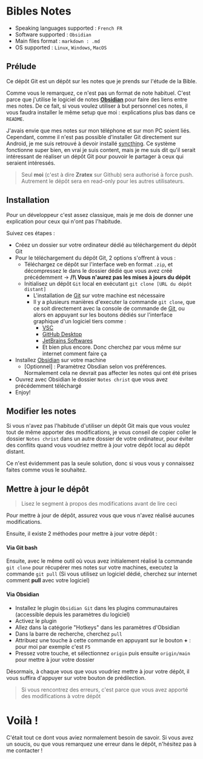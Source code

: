 # Bibles Notes
- Speaking languages supported : `French FR`
- Software supported : `Obsidian`
- Main files format : `markdown : .md`
- OS supported : `Linux`, `Windows`, `MacOS`
## Prélude
Ce dépôt Git est un dépôt sur les notes que je prends sur l'étude de la Bible.

Comme vous le remarquez, ce n'est pas un format de note habituel. C'est parce que j'utilise le logiciel de notes **[Obsidian](https://obsidian.md/)** pour faire des liens entre mes notes. De ce fait, si vous voulez utiliser à but personnel ces notes, il vous faudra installer le même setup que moi : explications plus bas dans ce `README`.

J'avais envie que mes notes sur mon téléphone et sur mon PC soient liés. Cependant, comme il n'est pas possible d'installer Git directement sur Android, je me suis retrouvé à devoir installé [syncthing](https://syncthing.net/). Ce système fonctionne super bien, en vrai je suis content, mais je me suis dit qu'il serait intéressant de réaliser un dépôt Git pour pouvoir le partager à ceux qui seraient intéressés.
> Seul **moi** (c'est à dire **Zratex** sur Github) sera authorisé à force push. Autrement le dépôt sera en read-only pour les autres utilisateurs.
## Installation
Pour un développeur c'est assez classique, mais je me dois de donner une explication pour ceux qui n'ont pas l'habitude.

Suivez ces étapes :
- Créez un dossier sur votre ordinateur dédié au téléchargement du dépôt Git
- Pour le téléchargement du dépôt Git, 2 options s'offrent à vous :
  - Téléchargez ce dépôt sur l'interface web en format `.zip`, et décompressez le dans le dossier dédié que vous avez créé précédemment -> **/!\ Vous n'aurez pas les mises à jours du dépôt**
  - Initialisez un dépôt `Git` local en exécutant `git clone [URL du dépôt distant]`
    - L'installation de [Git](https://git-scm.com/downloads) sur votre machine est nécessaire
    - Il y a plusieurs manières d'executer la commande `git clone`, que ce soit directement avec la console de commande de [Git](https://git-scm.com/downloads), ou alors en appuyant sur les boutons dédiés sur l'interface graphique d'un logiciel tiers comme :
      - [VSC](https://code.visualstudio.com/)
      - [GitHub Desktop](https://desktop.github.com/)
      - [JetBrains Softwares](https://www.jetbrains.com/fr-fr/)
      - Et bien plus encore. Donc cherchez par vous même sur internet comment faire ça
- Installez [Obsidian](https://obsidian.md/) sur votre machine
  - [Optionnel] : Paramètrez Obsdian selon vos préférences. Normalement cela ne devrait pas affecter les notes qui ont été prises
- Ouvrez avec Obsidian le dossier `Notes christ` que vous avez précédemment téléchargé
- Enjoy!
## Modifier les notes

Si vous n'avez pas l'habitude d'utiliser un dépôt Git mais que vous voulez tout de même apporter des modifications, je vous conseil de copier coller le dossier `Notes christ` dans un autre dossier de votre ordinateur, pour éviter des conflits quand vous voudriez mettre à jour votre dépôt local au dépôt distant.

Ce n'est évidemment pas la seule solution, donc si vous vous y connaissez faites comme vous le souhaitez.

## Mettre à jour le dépôt
> Lisez le segment à propos des modifications avant de lire ceci

Pour mettre à jour de dépôt, assurez vous que vous n'avez réalisé aucunes modifications.

Ensuite, il existe 2 méthodes pour mettre à jour votre dépôt :
#### Via Git bash
Ensuite, avec le même outil où vous avez initialement réalisé la commande `git clone` pour récupérer mes notes sur votre machines, executez la commande `git pull` (Si vous utilisez un logiciel dédié, cherchez sur internet comment **pull** avec votre logiciel)
#### Via Obsidian
- Installez le plugin `Obsidian Git` dans les plugins communautaires (accessible depuis les paramètres du logiciel)
- Activez le plugin
- Allez dans la catégorie "Hotkeys" dans les paramètres d'Obsidian
- Dans la barre de recherche, cherchez `pull`
- Attribuez une touche à cette commande en appuyant sur le bouton **+** : pour moi par exemple c'est `F5`
- Pressez votre touche, et sélectionnez `origin` puis ensuite `origin/main` pour mettre à jour votre dossier

Désormais, à chaque vous que vous voudriez mettre à jour votre dépôt, il vous suffira d'appuyer sur votre bouton de prédilection.
> Si vous rencontrez des erreurs, c'est parce que vous avez apporté des modifications à votre dépôt

# Voilà !
C'était tout ce dont vous aviez normalement besoin de savoir. Si vous avez un soucis, ou que vous remarquez une erreur dans le dépôt, n'hésitez pas à me contacter !